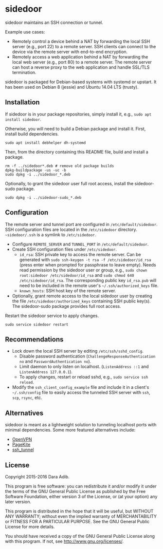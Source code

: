 # sidedoor

sidedoor maintains an SSH connection or tunnel.

Example use cases:

 * Remotely control a device behind a NAT by forwarding the
   local SSH server (e.g., port 22) to a remote server.
   SSH clients can connect to the device via the remote server
   with end-to-end encryption.
 * Remotely access a web application behind a NAT by forwarding the
   local web server (e.g., port 80) to a remote server.
   The remote server can host a reverse proxy to the web application
   and handle SSL/TLS termination.

sidedoor is packaged for Debian-based systems with systemd or upstart.
It has been used on Debian 8 (jessie) and Ubuntu 14.04 LTS (trusty).

## Installation

If sidedoor is in your package repositories, simply install it, e.g.,
`sudo apt install sidedoor`.

Otherwise, you will need to build a Debian package and install it.
First, install build dependencies.

    sudo apt install debhelper dh-systemd

Then, from the directory containing this README file, build and install
a package.

    rm -f ../sidedoor*.deb # remove old package builds
    dpkg-buildpackage -us -uc -b
    sudo dpkg -i ../sidedoor_*.deb

Optionally, to grant the sidedoor user full root access,
install the sidedoor-sudo package.

    sudo dpkg -i ../sidedoor-sudo_*.deb

## Configuration

The remote server and tunnel port are configured in `/etc/default/sidedoor`.
SSH configuration files are located in the `/etc/sidedoor` directory.
`~sidedoor/.ssh` is a symlink to `/etc/sidedoor`.

 * Configure `REMOTE_SERVER` and `TUNNEL_PORT` in `/etc/default/sidedoor`.
 * Create SSH configuration files under `/etc/sidedoor`.
   - `id_rsa`: SSH private key to access the remote server.
     Can be generated with `sudo ssh-keygen -t rsa -f /etc/sidedoor/id_rsa`
     (press enter when prompted for passphrase to leave empty).
     Needs read permission by the sidedoor user or group, e.g.,
     `sudo chown root:sidedoor /etc/sidedoor/id_rsa` and
     `sudo chmod 640 /etc/sidedoor/id_rsa`.
     The corresponding public key `id_rsa.pub` will need to be included in
     the remote user's `~/.ssh/authorized_keys` file.
   - `known_hosts`: SSH host key of the remote server.
 * Optionally, grant remote access to the local sidedoor user by creating
   the file `/etc/sidedoor/authorized_keys` containing SSH public key(s).
   The sidedoor-sudo package provides full root access.

Restart the sidedoor service to apply changes.

    sudo service sidedoor restart

## Recommendations

 * Lock down the local SSH server by editing `/etc/ssh/sshd_config`.
   - Disable password authentication
     (`ChallengeResponseAuthentication no` and `PasswordAuthentication no`).
   - Limit daemon to only listen on localhost.
     (`ListenAddress ::1` and `ListenAddress 127.0.0.1`).
   - To apply changes, restart or reload sshd, e.g.,
     `sudo service ssh reload`.
 * Modify the `ssh_client_config_example` file and include it in a client's
   `~/.ssh/config` file to easily access the tunneled SSH server
   with `ssh`, `scp`, `rsync`, etc.

## Alternatives

sidedoor is meant as a lightweight solution to tunneling localhost ports
with minimal dependencies. Some more featured alternatives include:

 * [OpenVPN](https://en.wikipedia.org/wiki/OpenVPN)
 * [PageKite](https://github.com/pagekite/PyPagekite/)
 * [ssh_tunnel](http://sshtunnel.sourceforge.net/)

## License

Copyright 2015-2016 Dara Adib.

This program is free software: you can redistribute it and/or modify
it under the terms of the GNU General Public License as published by
the Free Software Foundation, either version 3 of the License, or
(at your option) any later version.

This program is distributed in the hope that it will be useful,
but WITHOUT ANY WARRANTY; without even the implied warranty of
MERCHANTABILITY or FITNESS FOR A PARTICULAR PURPOSE.  See the
GNU General Public License for more details.

You should have received a copy of the GNU General Public License
along with this program.  If not, see <http://www.gnu.org/licenses/>.
